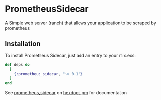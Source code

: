 # PrometheusSidecar

A Simple web server (ranch) that allows your application to be scraped by prometheus

## Installation

To install Prometheus Sidecar, just add an entry to your mix.exs:

```elixir
def deps do
  [
    {:prometheus_sidecar, "~> 0.1"}
  ]
end
```

See [prometheus_sidecar](https://hexdocs.pm/prometheus_sidecar) on [hexdocs.pm](https://hexdocs.pm) for documentation

